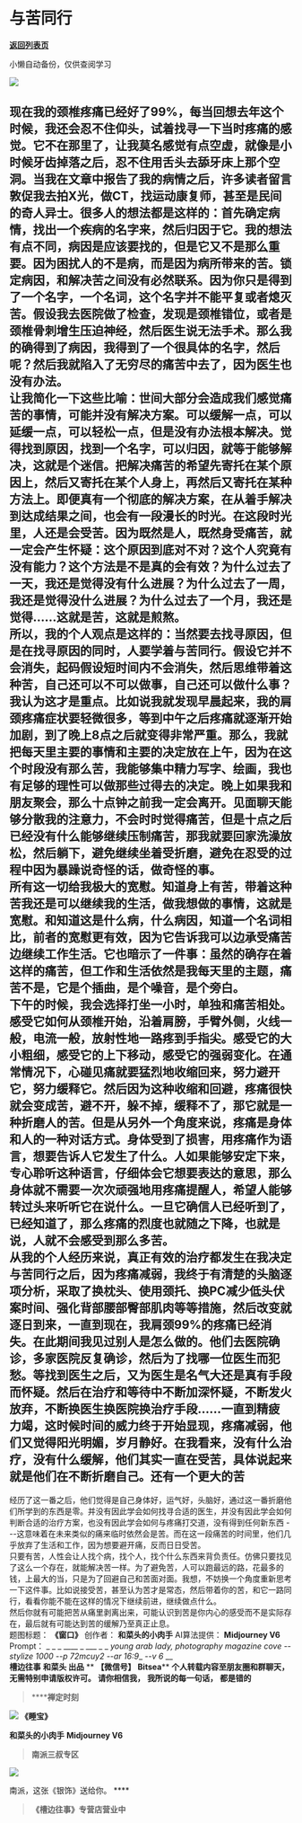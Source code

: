 # 与苦同行

[**返回列表页**](/gzh/槽边往事)

小懒自动备份，仅供查阅学习

![](https://mmbiz.qpic.cn/mmbiz_jpg/Ia6gU9JNtkpn1ot5asSr64FrqBeUmiavuch6dng3XhiaKialfiaSrwO9PL6BBRC0S74YM5GqlBBtsaE5bKJrgEvVnA/640?wx_fmt=jpeg&from;=appmsg)

现在我的颈椎疼痛已经好了99%，每当回想去年这个时候，我还会忍不住仰头，试着找寻一下当时疼痛的感觉。它不在那里了，让我莫名感觉有点空虚，就像是小时候牙齿掉落之后，忍不住用舌头去舔牙床上那个空洞。当我在文章中报告了我的病情之后，许多读者留言敦促我去拍X光，做CT，找运动康复师，甚至是民间的奇人异士。很多人的想法都是这样的：首先确定病情，找出一个疾病的名字来，然后归因于它。我的想法有点不同，病因是应该要找的，但是它又不是那么重要。因为困扰人的不是病，而是因为病所带来的苦。锁定病因，和解决苦之间没有必然联系。因为你只是得到了一个名字，一个名词，这个名字并不能平复或者熄灭苦。假设我去医院做了检查，发现是颈椎错位，或者是颈椎骨刺增生压迫神经，然后医生说无法手术。那么我的确得到了病因，我得到了一个很具体的名字，然后呢？然后我就陷入了无穷尽的痛苦中去了，因为医生也没有办法。  
让我简化一下这些比喻：世间大部分会造成我们感觉痛苦的事情，可能并没有解决方案。可以缓解一点，可以延缓一点，可以轻松一点，但是没有办法根本解决。觉得找到原因，找到一个名字，可以归因，就等于能够解决，这就是个迷信。把解决痛苦的希望先寄托在某个原因上，然后又寄托在某个人身上，再然后又寄托在某种方法上。即便真有一个彻底的解决方案，在从着手解决到达成结果之间，也会有一段漫长的时光。在这段时光里，人还是会受苦。因为既然是人，既然身受痛苦，就一定会产生怀疑：这个原因到底对不对？这个人究竟有没有能力？这个方法是不是真的会有效？为什么过去了一天，我还是觉得没有什么进展？为什么过去了一周，我还是觉得没什么进展？为什么过去了一个月，我还是觉得......这就是苦，这就是煎熬。  
所以，我的个人观点是这样的：当然要去找寻原因，但是在找寻原因的同时，人要学着与苦同行。假设它并不会消失，起码假设短时间内不会消失，然后思维带着这种苦，自己还可以不可以做事，自己还可以做什么事？我认为这才是重点。比如说我就发现早晨起来，我的肩颈疼痛症状要轻微很多，等到中午之后疼痛就逐渐开始加剧，到了晚上8点之后就变得非常严重。那么，我就把每天里主要的事情和主要的决定放在上午，因为在这个时段没有那么苦，我能够集中精力写字、绘画，我也有足够的理性可以做那些过得去的决定。晚上如果我和朋友聚会，那么十点钟之前我一定会离开。见面聊天能够分散我的注意力，不会时时觉得痛苦，但是十点之后已经没有什么能够继续压制痛苦，那我就要回家洗澡放松，然后躺下，避免继续坐着受折磨，避免在忍受的过程中因为暴躁说奇怪的话，做奇怪的事。  
所有这一切给我极大的宽慰。知道身上有苦，带着这种苦我还是可以继续我的生活，做我想做的事情，这就是宽慰。和知道这是什么病，什么病因，知道一个名词相比，前者的宽慰更有效，因为它告诉我可以边承受痛苦边继续工作生活。它也暗示了一件事：虽然的确存在着这样的痛苦，但工作和生活依然是我每天里的主题，痛苦不是，它是个插曲，是个噪音，是个旁白。  
下午的时候，我会选择打坐一小时，单独和痛苦相处。感受它如何从颈椎开始，沿着肩膀，手臂外侧，火线一般，电流一般，放射性地一路疼到手指尖。感受它的大小粗细，感受它的上下移动，感受它的强弱变化。在通常情况下，心碰见痛就要猛烈地收缩回来，努力避开它，努力缓释它。然后因为这种收缩和回避，疼痛很快就会变成苦，避不开，躲不掉，缓释不了，那它就是一种折磨人的苦。但是从另外一个角度来说，疼痛是身体和人的一种对话方式。身体受到了损害，用疼痛作为语言，想要告诉人它发生了什么。人如果能够安定下来，专心聆听这种语言，仔细体会它想要表达的意思，那么身体就不需要一次次顽强地用疼痛提醒人，希望人能够转过头来听听它在说什么。一旦它确信人已经听到了，已经知道了，那么疼痛的烈度也就随之下降，也就是说，人就不会感受到那么多苦。  
从我的个人经历来说，真正有效的治疗都发生在我决定与苦同行之后，因为疼痛减弱，我终于有清楚的头脑逐项分析，采取了换枕头、使用颈托、换PC减少低头伏案时间、强化背部腰部臀部肌肉等等措施，然后改变就逐日到来，一直到现在，我肩颈99%的疼痛已经消失。在此期间我见过别人是怎么做的。他们去医院确诊，多家医院反复确诊，然后为了找哪一位医生而犯愁。等找到医生之后，又为医生是名气大还是真有手段而怀疑。然后在治疗和等待中不断加深怀疑，不断发火放弃，不断换医生换医院换治疗手段......一直到精疲力竭，这时候时间的威力终于开始显现，疼痛减弱，他们又觉得阳光明媚，岁月静好。在我看来，没有什么治疗，没有什么缓解，他们其实一直在受苦，具体说起来就是他们在不断折磨自己。还有一个更大的苦
---
经历了这一番之后，他们觉得是自己身体好，运气好，头脑好，通过这一番折磨他们所学到的东西是零。并没有因此学会如何找寻合适的医生，并没有因此学会如何判断合适的治疗方案，也没有因此学会如何与疼痛打交道，没有得到任何新东西
---这意味着在未来类似的痛来临时依然会是苦。而在这一段痛苦的时间里，他们几乎放弃了生活和工作，因为想要避开痛，反而日日受苦。  
只要有苦，人性会让人找个病，找个人，找个什么东西来背负责任。仿佛只要找见了这么一个存在，就能解决苦一样。为了避免苦，人可以跑最远的路，花最多的钱，上最大的当，只是为了回避自己和苦面对面。我想，不妨换一个角度重新思考一下这件事。比如说接受苦，甚至认为苦才是常态，然后带着你的苦，和它一路同行，看看你能不能在这样的情况下继续前进，继续做点什么。  
然后你就有可能把苦从痛里剥离出来，可能认识到苦是你内心的感受而不是实际存在，最后就有可能达到苦的缓解乃至真正止息。  
题图标题： **《窗口》** 创作者： **和菜头的小肉手** AI算法提供： **Midjourney V6** Prompt： _ _ _ ____ _
___ _ _ _young arab lady, photography magazine cove --stylize 1000 --p 72mcuy2
--ar 16:9__ -_-v 6_ __  
 **槽边往事** **和菜头 出品** ** **【微信号】** **Bitsea**** **个人转载内容至朋友圈和群聊天，无需特别申请版权许可。**
**请你相信我，** **我所说的每一句话，** **都是错的**

>  ******禅定时刻**

![](https://mmbiz.qpic.cn/mmbiz_jpg/Ia6gU9JNtkpn1ot5asSr64FrqBeUmiavuRpmkXF7nkK72BUA8yIJxOtU3WRtz9XmxWJGvHicAMcmIu9d4t7ehkFw/640?wx_fmt=jpeg&from;=appmsg)
**《睡宝》**

 **和菜头的小肉手** **Midjourney V6**

>  **南派三叔专区**

![](https://mmbiz.qpic.cn/mmbiz_jpg/Ia6gU9JNtkpn1ot5asSr64FrqBeUmiavuFOROzjxbdAuy9IkiberFFFR5Kr8u1V5ic3OHczJGDrgLNYOKLGWGhm3Q/640?wx_fmt=jpeg&from;=appmsg)

南派，这张《银饰》送给你。 ****

>  **《槽边往事》专营店营业中**

  


